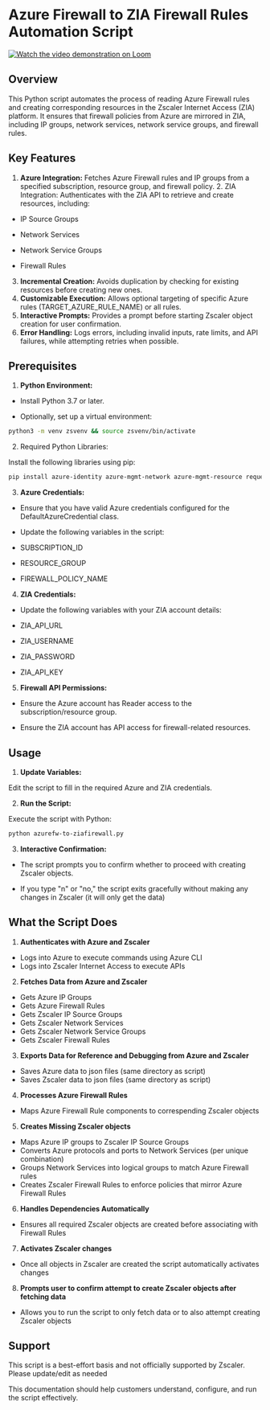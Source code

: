 # Azure Firewall to ZIA Firewall Rules Automation Script

[![Watch the video demonstration on Loom](https://www.loom.com/embed/7d33dfc5ca2c416182086732381eb1cc?sid=40e76d3e-c218-470f-8e95-840fc655cc88)](https://www.loom.com/embed/7d33dfc5ca2c416182086732381eb1cc?sid=40e76d3e-c218-470f-8e95-840fc655cc88)

## Overview

This Python script automates the process of reading Azure Firewall rules and creating corresponding resources in the Zscaler Internet Access (ZIA) platform. It ensures that firewall policies from Azure are mirrored in ZIA, including IP groups, network services, network service groups, and firewall rules.

## Key Features

1. **Azure Integration:** Fetches Azure Firewall rules and IP groups from a specified subscription, resource group, and firewall policy. 2. ZIA Integration: Authenticates with the ZIA API to retrieve and create resources, including:

- IP Source Groups

- Network Services

- Network Service Groups

- Firewall Rules

3. **Incremental Creation:** Avoids duplication by checking for existing resources before creating new ones.
4. **Customizable Execution:** Allows optional targeting of specific Azure rules (TARGET_AZURE_RULE_NAME) or all rules.
5. **Interactive Prompts:** Provides a prompt before starting Zscaler object creation for user confirmation.
6. **Error Handling:** Logs errors, including invalid inputs, rate limits, and API failures, while attempting retries when possible.

## Prerequisites

1. **Python Environment:**

- Install Python 3.7 or later.

- Optionally, set up a virtual environment:

```bash
python3 -m venv zsvenv && source zsvenv/bin/activate
```

2. Required Python Libraries:

Install the following libraries using pip:

```bash
pip install azure-identity azure-mgmt-network azure-mgmt-resource requests
```

3. **Azure Credentials:**

- Ensure that you have valid Azure credentials configured for the DefaultAzureCredential class.

- Update the following variables in the script:

- SUBSCRIPTION_ID

- RESOURCE_GROUP

- FIREWALL_POLICY_NAME

4. **ZIA Credentials:**

- Update the following variables with your ZIA account details:

- ZIA_API_URL

- ZIA_USERNAME

- ZIA_PASSWORD

- ZIA_API_KEY

5. **Firewall API Permissions:**

- Ensure the Azure account has Reader access to the subscription/resource group.

- Ensure the ZIA account has API access for firewall-related resources.

## Usage

1. **Update Variables:**

Edit the script to fill in the required Azure and ZIA credentials.

2. **Run the Script:**

Execute the script with Python:

```bash
python azurefw-to-ziafirewall.py
```

3. **Interactive Confirmation:**

- The script prompts you to confirm whether to proceed with creating Zscaler objects.

- If you type "n" or "no," the script exits gracefully without making any changes in Zscaler (it will only get the data)

## What the Script Does

1. **Authenticates with Azure and Zscaler**

- Logs into Azure to execute commands using Azure CLI
- Logs into Zscaler Internet Access to execute APIs

2. **Fetches Data from Azure and Zscaler**

- Gets Azure IP Groups
- Gets Azure Firewall Rules
- Gets Zscaler IP Source Groups
- Gets Zscaler Network Services
- Gets Zscaler Network Service Groups
- Gets Zscaler Firewall Rules

3. **Exports Data for Reference and Debugging from Azure and Zscaler**

- Saves Azure data to json files (same directory as script)
- Saves Zscaler data to json files (same directory as script)

4. **Processes Azure Firewall Rules**

- Maps Azure Firewall Rule components to correspending Zscaler objects

5. **Creates Missing Zscaler objects**

- Maps Azure IP groups to Zscaler IP Source Groups
- Converts Azure protocols and ports to Network Services (per unique combination)
- Groups Network Services into logical groups to match Azure Firewall rules
- Creates Zscaler Firewall Rules to enforce policies that mirror Azure Firewall Rules

6. **Handles Dependencies Automatically**

- Ensures all required Zscaler objects are created before associating with Firewall Rules

7. **Activates Zscaler changes**

- Once all objects in Zscaler are created the script automatically activates changes

8. **Prompts user to confirm attempt to create Zscaler objects after fetching data**

- Allows you to run the script to only fetch data or to also attempt creating Zscaler objects

## Support

This script is a best-effort basis and not officially supported by Zscaler. Please update/edit as needed

This documentation should help customers understand, configure, and run the script effectively.
